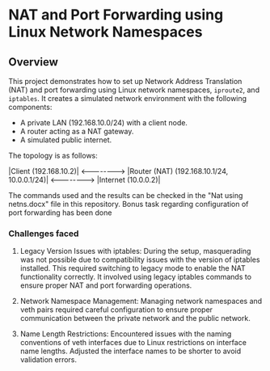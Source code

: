 # NAT and Port Forwarding using Linux Network Namespaces

## Overview

This project demonstrates how to set up Network Address Translation (NAT) and port forwarding using Linux network namespaces, `iproute2`, and `iptables`. It creates a simulated network environment with the following components:
- A private LAN (192.168.10.0/24) with a client node.
- A router acting as a NAT gateway.
- A simulated public internet.

The topology is as follows:

|Client (192.168.10.2)| <--------> |Router (NAT) (192.168.10.1/24, 10.0.0.1/24)| <--------> |Internet (10.0.0.2)|

The commands used and the results can be checked in the "Nat using netns.docx" file in this repository.
Bonus task regarding configuration of port forwarding has been done

### Challenges faced
1. Legacy Version Issues with iptables:
During the setup, masquerading was not possible due to compatibility issues with the version of iptables installed. This required switching to legacy mode to enable the NAT functionality correctly. It involved using legacy iptables commands to ensure proper NAT and port forwarding operations.

2. Network Namespace Management:
Managing network namespaces and veth pairs required careful configuration to ensure proper communication between the private network and the public network.

3. Name Length Restrictions:
Encountered issues with the naming conventions of veth interfaces due to Linux restrictions on interface name lengths. Adjusted the interface names to be shorter to avoid validation errors.
